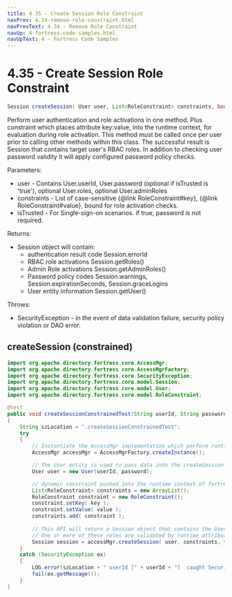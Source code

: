 ```yaml
---
title: 4.35 - Create Session Role Constraint
navPrev: 4.34-remove-role-constraint.html
navPrevText: 4.34 - Remove Role Constraint
navUp: 4-fortress-code-samples.html
navUpText: 4 - Fortress Code Samples
---
```


# 4.35 - Create Session Role Constraint

```java
Session createSession( User user, List<RoleConstraint> constraints, boolean isTrusted ) throws SecurityException
```

Perform user authentication and role activations in one method. 
Plus constraint which places attribute key:value, into the runtime context, for evaluation during role activation.
This method must be called once per user prior to calling other methods within this class. The successful result is Session that contains target user's RBAC roles.
In addition to checking user password validity it will apply configured password policy checks.

Parameters:
- user - Contains User.userId, User.password (optional if isTrusted is 'true'), optional User.roles, optional User.adminRoles
- constraints - List of case-sensitive {@link RoleConstraint#key}, {@link RoleConstraint#value}, bound for role activation checks. 
- isTrusted - For Single-sign-on scenarios. if true, password is not required.

Returns:
- Session object will contain:
  - authentication result code Session.errorId
  - RBAC role activations Session.getRoles()
  - Admin Role activations Session.getAdminRoles()
  - Password policy codes Session.warnings, Session.expirationSeconds, Session.graceLogins
  - User entity information Session.getUser()

Throws:
- SecurityException - in the event of data validation failure, security policy violation or DAO error.

## createSession (constrained)

```java
import org.apache.directory.fortress.core.AccessMgr;
import org.apache.directory.fortress.core.AccessMgrFactory;
import org.apache.directory.fortress.core.SecurityException;
import org.apache.directory.fortress.core.model.Session;
import org.apache.directory.fortress.core.model.User;
import org.apache.directory.fortress.core.model.RoleConstraint;

@test
public void createSessionConstrainedTest(String userId, String password, String key, String value)
{
    String szLocation = ".createSessionConstrainedTest";
    try
    {
        // Instantiate the AccessMgr implementation which perform runtime operations.
        AccessMgr accessMgr = AccessMgrFactory.createInstance();

        // The User entity is used to pass data into the createSession API.
        User user = new User(userId, password);

        // dynamic constraint pushed into the runtime context of fortress:
        List<RoleConstraint> constraints = new ArrayList();
        RoleConstraint constraint = new RoleConstraint();
        constraint.setKey( key );
        constraint.setValue( value );
        constraints.add( constraint );
        
        // This API will return a Session object that contains the User's activated Roles and other info.
        // One or more of these roles are validated by runtime attributes (role constraints).
        Session session = accessMgr.createSession( user, constraints, false );
    }
    catch (SecurityException ex)
    {
        LOG.error(szLocation + " userId [" + userId + "]  caught SecurityException rc=" + ex.getErrorId() + ", msg=" + ex.getMessage(), ex);
        fail(ex.getMessage());
    }
}
```
